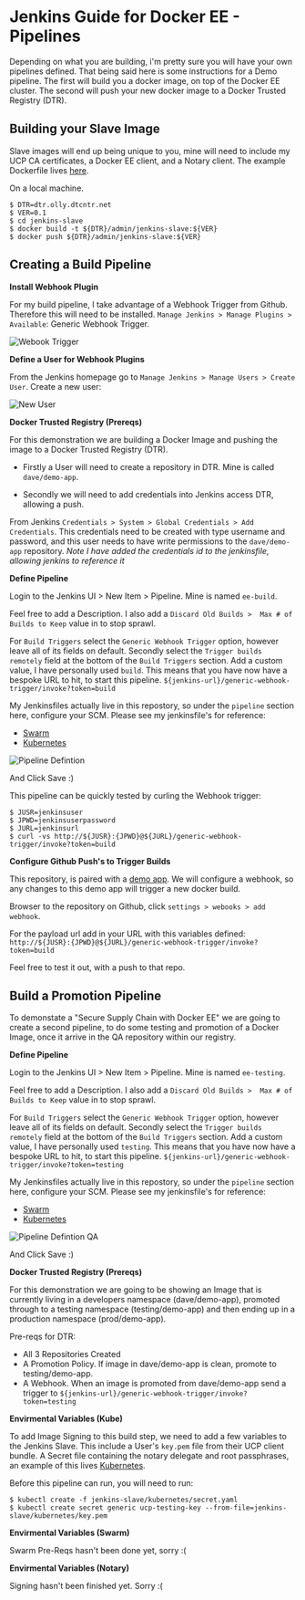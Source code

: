 # Jenkins Guide for Docker EE - Pipelines

Depending on what you are building, i'm pretty sure you will have your own pipelines defined. That being said here is some instructions for a Demo pipeline. The first will build you a docker image, on top of the Docker EE cluster. The second will push your new docker image to a Docker Trusted Registry (DTR).

## Building your Slave Image

Slave images will end up being unique to you, mine will need to include my UCP CA certificates, a Docker EE client, and a Notary client. The example Dockerfile lives [here](jenkins-slaves/Dockerfile).

On a local machine.

```
$ DTR=dtr.olly.dtcntr.net
$ VER=0.1
$ cd jenkins-slave
$ docker build -t ${DTR}/admin/jenkins-slave:${VER}
$ docker push ${DTR}/admin/jenkins-slave:${VER}
```

## Creating a Build Pipeline

**Install Webhook Plugin**

For my build pipeline, I take advantage of a Webhook Trigger from Github. Therefore this will need to be installed. `Manage Jenkins > Manage Plugins > Available`: Generic Webhook Trigger.

![Webook Trigger](/docs/images/webhooktrigger.png?raw=true "Webook Trigger")

**Define a User for Webhook Plugins**

From the Jenkins homepage go to `Manage Jenkins > Manage Users > Create User`. Create a new user:

![New User](/docs/images/newuser.png)

**Docker Trusted Registry (Prereqs)**

For this demonstration we are building a Docker Image and pushing the image to a Docker Trusted Registry (DTR).

* Firstly a User will need to create a repository in DTR. Mine is called `dave/demo-app`.

* Secondly we will need to add credentials into Jenkins access DTR, allowing a push.

From Jenkins `Credentials > System > Global Credentials > Add Credentials`. This credentials need to be created with type username and password, and this user needs to have write permissions to the `dave/demo-app` repository. *Note I have added the credentials id to the jenkinsfile, allowing jenkins to reference it*

**Define Pipeline**

Login to the Jenkins UI > New Item > Pipeline. Mine is named `ee-build`.

Feel free to add a Description. I also add a `Discard Old Builds >  Max # of Builds to Keep` value in to stop sprawl. 

For `Build Triggers` select the `Generic Webhook Trigger` option, however leave all of its fields on default. Secondly select the `Trigger builds remotely` field at the bottom of the `Build Triggers` section. Add a custom value, I have personally used `build`. This means that you have now have a bespoke URL to hit, to start this pipeline. `${jenkins-url}/generic-webhook-trigger/invoke?token=build`

My Jenkinsfiles actually live in this repostory, so under the `pipeline` section here, configure your SCM. Please see my jenkinsfile's for reference:

* [Swarm](jenkinsfiles/Jenkinsfile-build-swarm)
* [Kubernetes](jenkinsfiles/Jenkinsfile-build-kube)

![Pipeline Defintion](/docs/images/pipelinedefintion.png)

And Click Save :)

This pipeline can be quickly tested by curling the Webhook trigger:

```
$ JUSR=jenkinsuser
$ JPWD=jenkinsuserpassword
$ JURL=jenkinsurl
$ curl -vs http://${JUSR}:{JPWD}@${JURL}/generic-webhook-trigger/invoke?token=build
```

**Configure Github Push's to Trigger Builds**

This repository, is paired with a [demo app](https://github.com/ollypom/ee-demo-app). We will configure a webhook, so any changes to this demo app will trigger a new docker build.

Browser to the repository on Github, click `settings > webooks > add webhook`.

For the payload url add in your URL with this variables defined: `http://${JUSR}:{JPWD}@${JURL}/generic-webhook-trigger/invoke?token=build`

Feel free to test it out, with a push to that repo.

## Build a Promotion Pipeline

To demonstate a "Secure Supply Chain with Docker EE" we are going to create a second pipeline, to do some testing and promotion of a Docker Image, once it arrive in the QA repository within our registry.

**Define Pipeline**

Login to the Jenkins UI > New Item > Pipeline. Mine is named `ee-testing`.

Feel free to add a Description. I also add a `Discard Old Builds >  Max # of Builds to Keep` value in to stop sprawl. 

For `Build Triggers` select the `Generic Webhook Trigger` option, however leave all of its fields on default. Secondly select the `Trigger builds remotely` field at the bottom of the `Build Triggers` section. Add a custom value, I have personally used `testing`. This means that you have now have a bespoke URL to hit, to start this pipeline. `${jenkins-url}/generic-webhook-trigger/invoke?token=testing`

My Jenkinsfiles actually live in this repostory, so under the `pipeline` section here, configure your SCM. Please see my jenkinsfile's for reference:

* [Swarm](jenkinsfiles/Jenkinsfile-qa-swarm)
* [Kubernetes](jenkinsfiles/Jenkinsfile-qa-kube)

![Pipeline Defintion QA](/docs/images/pipelinedefintionqa.png)

And Click Save :)

**Docker Trusted Registry (Prereqs)**

For this demonstration we are going to be showing an Image that is currently living in a developers namespace (dave/demo-app), promoted through to a testing namespace (testing/demo-app) and then ending up in a production namespace (prod/demo-app). 

Pre-reqs for DTR:
* All 3 Repositories Created
* A Promotion Policy. If image in dave/demo-app is clean, promote to testing/demo-app.
* A Webhook. When an image is promoted from dave/demo-app send a trigger to `${jenkins-url}/generic-webhook-trigger/invoke?token=testing`

**Envirmental Variables (Kube)**

To add Image Signing to this build step, we need to add a few variables to the Jenkins Slave. This include a User's `key.pem` file from their UCP client bundle. A Secret file containing the notary delegate and root passphrases, an example of this lives [Kubernetes](jenkins-slave/kubernetes/secret.yaml).

Before this pipeline can run, you will need to run:

```
$ kubectl create -f jenkins-slave/kubernetes/secret.yaml
$ kubectl create secret generic ucp-testing-key --from-file=jenkins-slave/kubernetes/key.pem
```

**Envirmental Variables (Swarm)**

Swarm Pre-Reqs hasn't been done yet, sorry :( 

**Envirmental Variables (Notary)**

Signing hasn't been finished yet. Sorry :(